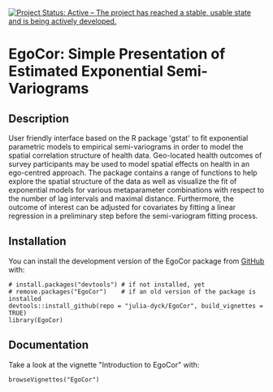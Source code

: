 [![Project Status: Active – The project has reached a stable, usable state and is being actively developed.](https://www.repostatus.org/badges/latest/active.svg)](https://www.repostatus.org/#active)

# EgoCor: Simple Presentation of Estimated Exponential Semi-Variograms

## Description

User friendly interface based on the R package 'gstat' to fit
    exponential parametric models to empirical semi-variograms in order to
    model the spatial correlation structure of health data. Geo-located
    health outcomes of survey participants may be used to model spatial
    effects on health in an ego-centred approach.  The package contains a
    range of functions to help explore the spatial structure of the data
    as well as visualize the fit of exponential models for various
    metaparameter combinations with respect to the number of lag intervals
    and maximal distance.  Furthermore, the outcome of interest can be
    adjusted for covariates by fitting a linear regression in a
    preliminary step before the semi-variogram fitting process.


## Installation

You can install the development version of the EgoCor package from [GitHub](https://github.com/) with:

    # install.packages("devtools") # if not installed, yet
    # remove.packages("EgoCor")    # if an old version of the package is installed
    devtools::install_github(repo = "julia-dyck/EgoCor", build_vignettes = TRUE)
    library(EgoCor)
   
## Documentation

Take a look at the vignette "Introduction to EgoCor" with:

    browseVignettes("EgoCor")
